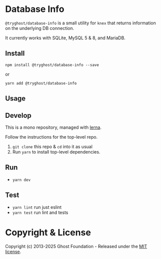 # Database Info

`@tryghost/database-info` is a small utility for `knex` that returns information on the underlying DB connection.

It currently works with SQLite, MySQL 5 & 8, and MariaDB.

## Install

`npm install @tryghost/database-info --save`

or

`yarn add @tryghost/database-info`


## Usage


## Develop

This is a mono repository, managed with [lerna](https://lernajs.io/).

Follow the instructions for the top-level repo.
1. `git clone` this repo & `cd` into it as usual
2. Run `yarn` to install top-level dependencies.


## Run

- `yarn dev`


## Test

- `yarn lint` run just eslint
- `yarn test` run lint and tests




# Copyright & License 

Copyright (c) 2013-2025 Ghost Foundation - Released under the [MIT license](LICENSE).